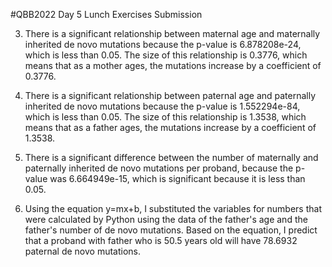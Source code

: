#QBB2022 Day 5 Lunch Exercises Submission

3. There is a significant relationship between maternal age and maternally inherited de novo mutations because the p-value is 6.878208e-24, which is less than 0.05. The size of this relationship is 0.3776, which means that as a mother ages, the mutations increase by a coefficient of 0.3776. 

4. There is a significant relationship between paternal age and paternally inherited de novo mutations because the p-value is  1.552294e-84, which is less than 0.05. The size of this relationship is 1.3538, which means that as a father ages, the mutations increase by a coefficient of 1.3538. 

6. There is a significant difference between the number of maternally and paternally inherited de novo mutations per proband, because the p-value was 6.664949e-15, which is significant because it is less than 0.05.

7. Using the equation y=mx+b, I substituted the variables for numbers that were calculated by Python using the data of the father's age and the father's number of de novo mutations. Based on the equation, I predict that a proband with father who is 50.5 years old will have 78.6932 paternal de novo mutations.